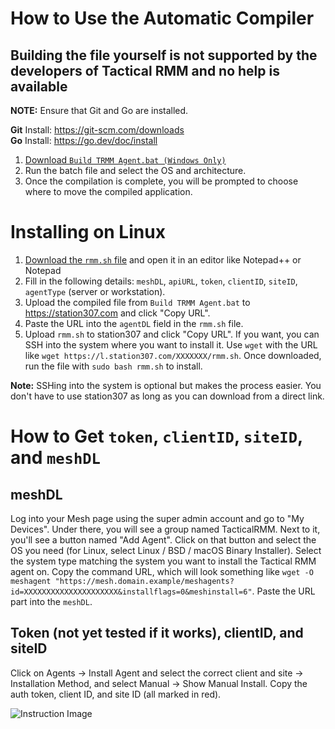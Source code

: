 # How to Use the Automatic Compiler
## **Building the file yourself is not supported by the developers of Tactical RMM and no help is available**

**NOTE:** Ensure that Git and Go are installed.

**Git** Install: https://git-scm.com/downloads  
**Go** Install: https://go.dev/doc/install


1. [Download `Build TRMM Agent.bat (Windows Only)`](./Build%20TRMM%20Agent.bat)
2. Run the batch file and select the OS and architecture.
3. Once the compilation is complete, you will be prompted to choose where to move the compiled application.

# Installing on Linux

1. [Download the `rmm.sh` file](Linux/rmm.sh) and open it in an editor like Notepad++ or Notepad
2. Fill in the following details: `meshDL`, `apiURL`, `token`, `clientID`, `siteID`, `agentType` (server or workstation).
3. Upload the compiled file from `Build TRMM Agent.bat` to https://station307.com and click "Copy URL".
4. Paste the URL into the `agentDL` field in the `rmm.sh` file.
5. Upload `rmm.sh` to station307 and click "Copy URL". If you want, you can SSH into the system where you want to install it. Use `wget` with the URL like `wget https://l.station307.com/XXXXXXX/rmm.sh`. Once downloaded, run the file with `sudo bash rmm.sh` to install.

**Note:** SSHing into the system is optional but makes the process easier. You don't have to use station307 as long as you can download from a direct link.

# How to Get `token`, `clientID`, `siteID`, and `meshDL`

## meshDL
Log into your Mesh page using the super admin account and go to "My Devices". Under there, you will see a group named TacticalRMM. Next to it, you'll see a button named "Add Agent". Click on that button and select the OS you need (for Linux, select Linux / BSD / macOS Binary Installer). Select the system type matching the system you want to install the Tactical RMM agent on. Copy the command URL, which will look something like `wget -O meshagent "https://mesh.domain.example/meshagents?id=XXXXXXXXXXXXXXXXXXXXX&installflags=0&meshinstall=6"`. Paste the URL part into the `meshDL`.

## Token (not yet tested if it works), clientID, and siteID
Click on Agents -> Install Agent and select the correct client and site -> Installation Method, and select Manual -> Show Manual Install. Copy the auth token, client ID, and site ID (all marked in red).

![Instruction Image](https://i.ibb.co/s2NWBmD/image-2024-11-25-155736001.png)
